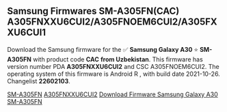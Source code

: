 <h2>Samsung Firmwares SM-A305FN(CAC) A305FNXXU6CUI2/A305FNOEM6CUI2/A305FXXU6CUI1</h2>
Download the Samsung firmware for the ✅ <strong>Samsung Galaxy A30 </strong> ⭐ <strong>SM-A305FN</strong> with product code <strong>CAC</strong> <strong> from Uzbekistan</strong>. This firmware has version number PDA <strong>A305FNXXU6CUI2</strong> and CSC A305FNOEM6CUI2. The operating system of this firmware is Android R , with build date 2021-10-26. Changelist <strong>22602103</strong>.


[SM-A305FN](https://samfirm.shop/samsung/model/SM-A305FN)
[A305FNXXU6CUI2](https://samfirm.shop/samsung/pda/A305FNXXU6CUI2)
[Download Firmware Samsung Galaxy A30 SM-A305FN](https://samfirm.shop/samsung/firmware/468935)
